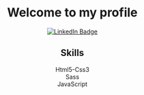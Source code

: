 <div align="center">
  <h1>Welcome to my profile</h1>
  <div id="badges-container">
    <a href="https://www.linkedin.com/in/jordan-zanetti-044ab2174/" target="_blank">
      <img src="https://img.shields.io/badge/-LinkedIn-blue?logo=linkedin&logoColor=white" alt="LinkedIn Badge">
    </a>
  </div>
  <h2>Skills</h2>
  <div id="skills-container" display="flex"; justify-content="center">
    <div>Html5-Css3</div>
    <div>Sass</div>
    <div>JavaScript</div>
  </div>
</div>
